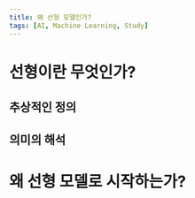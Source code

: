 ```yaml
---
title: 왜 선형 모델인가?
tags: [AI, Machine Learning, Study]
---
```


# 선형이란 무엇인가?

## 추상적인 정의

## 의미의 해석

# 왜 선형 모델로 시작하는가?